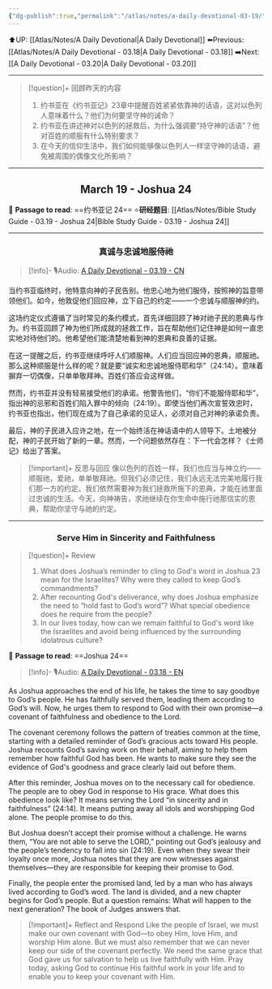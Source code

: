 ```yaml
---
{"dg-publish":true,"permalink":"/atlas/notes/a-daily-devotional-03-19/"}
---
```


 ⬆️UP: [[Atlas/Notes/A Daily Devotional\|A Daily Devotional]]
⬅️Previous: [[Atlas/Notes/A Daily Devotional - 03.18\|A Daily Devotional - 03.18]]
➡️Next: [[A Daily Devotional - 03.20\|A Daily Devotional - 03.20]]

---

> [!question]+ 回顾昨天的内容
> 1. ⁠约书亚在《约书亚记》23章中提醒百姓紧紧依靠神的话语，这对以色列人意味着什么？他们为何要坚守神的诫命？
> 2. 约书亚在讲述神对以色列的拯救后，为什么强调要“持守神的话语”？他对百姓的顺服有什么特别要求？
> 3. 在今天的信仰生活中，我们如何能够像以色列人一样坚守神的话语，避免被周围的偶像文化所影响？


---
## <center>March 19 -  Joshua 24</center>

📖 **Passage to read**: ==约书亚记 24==
⭐**研经题目**: [[Atlas/Notes/Bible Study Guide - 03.19 - Joshua 24\|Bible Study Guide - 03.19 - Joshua 24]]

---
### <center>真诚与忠诚地服侍祂</center>

> [!info]- 🎙️Audio: [A Daily Devotional - 03.19 - CN]()

当约书亚临终时，他特意向神的子民告别。他忠心地为他们服侍，按照神的旨意带领他们。如今，他敦促他们回应神，立下自己的约定——一个忠诚与顺服神的约。

这场约定仪式遵循了当时常见的条约模式，首先详细回顾了神对祂子民的恩典与作为。约书亚回顾了神为他们所成就的拯救工作，旨在帮助他们记住神是如何一直忠实地对待他们的。他希望他们能清楚地看到神的恩典和良善的证据。

在这一提醒之后，约书亚继续呼吁人们顺服神。人们应当回应神的恩典，顺服祂。那么这种顺服是什么样的呢？就是要“诚实和忠诚地服侍耶和华”（24:14）。意味着摒弃一切偶像，只单单敬拜神。百姓们答应会这样做。

然而，约书亚并没有轻易接受他们的承诺。他警告他们，“你们不能服侍耶和华”，指出神的忌邪和百姓们陷入罪中的倾向（24:19）。即使当他们再次宣誓效忠时，约书亚也指出，他们现在成为了自己承诺的见证人，必须对自己对神的承诺负责。

最后，神的子民进入应许之地，在一个始终活在神话语中的人领导下。土地被分配，神的子民开始了新的一章。然而，一个问题依然存在：下一代会怎样？《士师记》给出了答案。

> [!important]+ 反思与回应
像以色列的百姓一样，我们也应当与神立约——顺服祂，爱祂，单单敬拜祂。但我们必须记住，我们永远无法完美地履行我们那一方的约定。我们依然需要神为我们拯救所施下的恩典，才能在祂里面过忠诚的生活。今天，向神祷告，求祂继续在你生命中施行祂那信实的恩典，帮助你坚守与祂的约定。



---
### <center>Serve Him in Sincerity and Faithfulness</center>

> [!question]+ Review
> 1. What does Joshua’s reminder to cling to God's word in Joshua 23 mean for the Israelites? Why were they called to keep God’s commandments?
> 2. After recounting God's deliverance, why does Joshua emphasize the need to “hold fast to God’s word”? What special obedience does he require from the people?
> 3. In our lives today, how can we remain faithful to God's word like the Israelites and avoid being influenced by the surrounding idolatrous culture?

📖 **Passage to read**: ==Joshua 24==

> [!info]- 🎙️Audio: [A Daily Devotional - 03.18 - EN]()  

As Joshua approaches the end of his life, he takes the time to say goodbye to God’s people. He has faithfully served them, leading them according to God’s will. Now, he urges them to respond to God with their own promise—a covenant of faithfulness and obedience to the Lord.

The covenant ceremony follows the pattern of treaties common at the time, starting with a detailed reminder of God’s gracious acts toward His people. Joshua recounts God’s saving work on their behalf, aiming to help them remember how faithful God has been. He wants to make sure they see the evidence of God's goodness and grace clearly laid out before them.

After this reminder, Joshua moves on to the necessary call for obedience. The people are to obey God in response to His grace. What does this obedience look like? It means serving the Lord “in sincerity and in faithfulness” (24:14). It means putting away all idols and worshipping God alone. The people promise to do this.

But Joshua doesn’t accept their promise without a challenge. He warns them, “You are not able to serve the LORD,” pointing out God’s jealousy and the people’s tendency to fall into sin (24:19). Even when they swear their loyalty once more, Joshua notes that they are now witnesses against themselves—they are responsible for keeping their promise to God.

Finally, the people enter the promised land, led by a man who has always lived according to God’s word. The land is divided, and a new chapter begins for God’s people. But a question remains: What will happen to the next generation? The book of Judges answers that.

> [!important]+ Reflect and Respond
Like the people of Israel, we must make our own covenant with God—to obey Him, love Him, and worship Him alone. But we must also remember that we can never keep our side of the covenant perfectly. We need the same grace that God gave us for salvation to help us live faithfully with Him. Pray today, asking God to continue His faithful work in your life and to enable you to keep your covenant with Him.


































